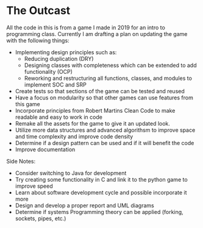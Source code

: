 # The Outcast

All the code in this is from a game I made in 2019 for an intro to programming class. Currently I am drafting a plan on updating the game with the following things:
- Implementing design principles such as:
  - Reducing duplication (DRY)
  - Designing classes with completeness which can be extended to add functionality (OCP)
  - Reworking and restructuring all functions, classes, and modules to implement SOC and SRP
- Create tests so that sections of the game can be tested and reused
- Have a focus on modularity so that other games can use features from this game
- Incorporate principles from Robert Martins Clean Code to make readable and easy to work in code
- Remake all the assets for the game to give it an updated look.
- Utilize more data structures and advanced algorithsm to improve space and time complexity and improve code density
- Determine if a design pattern can be used and if it will benefit the code
- Improve documentation

Side Notes:
- Consider switching to Java for development
- Try creating some functionality in C and link it to the python game to improve speed
- Learn about software development cycle and possible incorporate it more
- Design and develop a proper report and UML diagrams
- Determine if systems Programming theory can be applied (forking, sockets, pipes, etc.)
